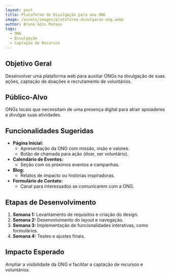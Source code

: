 ```yaml
---
layout: post
title: Plataforma de Divulgação para uma ONG
image: /assets/images/plataforma-divulgacao-ong.webp
author: Bruno Góis Mateus
tags:
  - ONG
  - Divulgação
  - Captação de Recursos
---
```

## Objetivo Geral
Desenvolver uma plataforma web para auxiliar ONGs na divulgação de suas ações, captação de doações e recrutamento de voluntários.

## Público-Alvo
ONGs locais que necessitam de uma presença digital para atrair apoiadores e divulgar suas atividades.

## Funcionalidades Sugeridas
- **Página Inicial:**  
  - Apresentação da ONG com missão, visão e valores.  
  - Botão de chamada para ação (doar, ser voluntário).  
- **Calendário de Eventos:**  
  - Seção com os próximos eventos e campanhas.  
- **Blog:**  
  - Relatos de impacto ou histórias inspiradoras.  
- **Formulário de Contato:**  
  - Canal para interessados se comunicarem com a ONG.

## Etapas de Desenvolvimento
1. **Semana 1:** Levantamento de requisitos e criação do design.  
2. **Semana 2:** Desenvolvimento do layout e navegação.  
3. **Semana 3:** Implementação de funcionalidades interativas, como formulários.  
4. **Semana 4:** Testes e ajustes finais.

## Impacto Esperado
Ampliar a visibilidade da ONG e facilitar a captação de recursos e voluntários.


